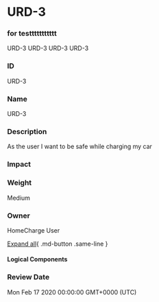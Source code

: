 

# URD-3
### for testtttttttttt
URD-3
URD-3
URD-3
URD-3

### ID

URD-3

### Name

URD-3

### Description

As the user I want to be safe while charging my car

### Impact



### Weight

Medium

### Owner

HomeCharge User

[Expand all](#){ .md-button .same-line }

#### Logical Components


    



### Review Date

Mon Feb 17 2020 00:00:00 GMT+0000 (UTC)

